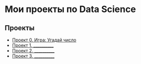 # Мои проекты по Data Science

## Проекты

* [Проект 0. Игра: Угадай число](https://github.com/agabaevroman/data_science/blob/main/project_0-guessing_game/guessing_game.py)
* [Проект 1. __________](____)
* [Проект 2. __________](____)
* [Проект 3. __________](____)